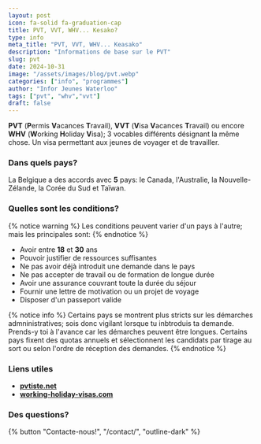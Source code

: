 ```yaml
---
layout: post
icon: fa-solid fa-graduation-cap
title: PVT, VVT, WHV... Kesako?
type: info
meta_title: "PVT, VVT, WHV... Keasako"
description: "Informations de base sur le PVT"
slug: pvt
date: 2024-10-31
image: "/assets/images/blog/pvt.webp"
categories: ["info", "programmes"]
author: "Infor Jeunes Waterloo"
tags: ["pvt", "whv","vvt"]
draft: false
---
```

**PVT** (**P**ermis **V**acances **T**ravail), **VVT** (**V**isa **V**acances **T**ravail) ou encore **WHV** (**W**orking **H**oliday **V**isa); 3 vocables différents désignant la même chose.  Un visa permettant aux jeunes de voyager et de travailler.

### Dans quels pays?

La Belgique a des accords avec **5** pays: le Canada, l'Australie, la Nouvelle-Zélande, la Corée du Sud et Taïwan.

### Quelles sont les conditions?

{% notice warning %}
Les conditions peuvent varier d'un pays à l'autre; mais les principales sont:
{% endnotice %}

- Avoir entre **18** et **30** ans
- Pouvoir justifier de ressources suffisantes
- Ne pas avoir déjà introduit une demande dans le pays
- Ne pas accepter de travail ou de formation de longue durée
- Avoir une assurance couvrant toute la durée du séjour
- Fournir une lettre de motivation ou un projet de voyage
- Disposer d'un passeport valide

{% notice info %}
Certains pays se montrent plus stricts sur les démarches admninistratives; sois donc vigilant lorsque tu inbtroduis ta demande. Prends-y toi à l'avance car les démarches peuvent être longues.
Certains pays fixent des quotas annuels et sélectionnent les candidats par tirage au sort ou selon l'ordre de réception des demandes.
{% endnotice %}

### Liens utiles

- [**pvtiste.net**](https://pvtistes.net/le-pvt)
- [**working-holiday-visas.com**](https://working-holiday-visas.com/belge)

### Des questions?

{% button "Contacte-nous!", "/contact/", "outline-dark" %}
